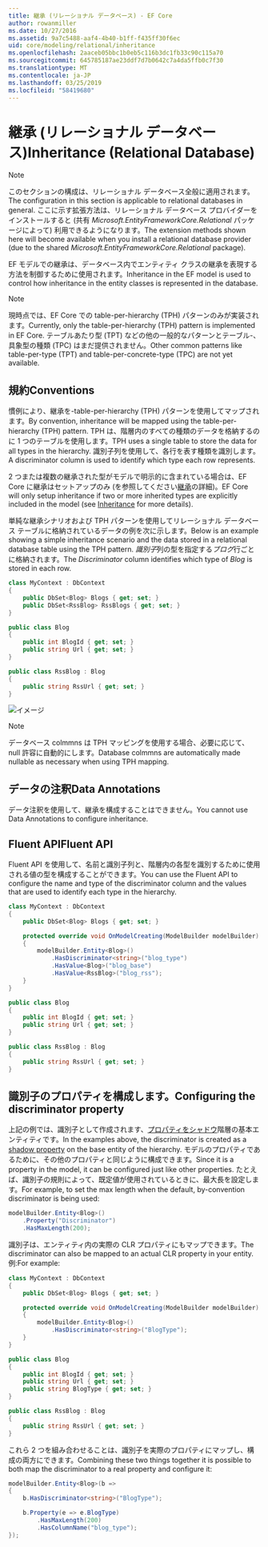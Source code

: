 ```yaml
---
title: 継承 (リレーショナル データベース) - EF Core
author: rowanmiller
ms.date: 10/27/2016
ms.assetid: 9a7c5488-aaf4-4b40-b1ff-f435ff30f6ec
uid: core/modeling/relational/inheritance
ms.openlocfilehash: 2aaceb05bbc1b0eb5c116b3dc1fb33c90c115a70
ms.sourcegitcommit: 645785187ae23ddf7d7b0642c7a4da5ffb0c7f30
ms.translationtype: MT
ms.contentlocale: ja-JP
ms.lasthandoff: 03/25/2019
ms.locfileid: "58419680"
---
```

# <a name="inheritance-relational-database"></a><span data-ttu-id="6c7ff-102">継承 (リレーショナル データベース)</span><span class="sxs-lookup"><span data-stu-id="6c7ff-102">Inheritance (Relational Database)</span></span>

> [!NOTE]  
> <span data-ttu-id="6c7ff-103">このセクションの構成は、リレーショナル データベース全般に適用されます。</span><span class="sxs-lookup"><span data-stu-id="6c7ff-103">The configuration in this section is applicable to relational databases in general.</span></span> <span data-ttu-id="6c7ff-104">ここに示す拡張方法は、リレーショナル データベース プロバイダーをインストールすると (共有 *Microsoft.EntityFrameworkCore.Relational* パッケージによって) 利用できるようになります。</span><span class="sxs-lookup"><span data-stu-id="6c7ff-104">The extension methods shown here will become available when you install a relational database provider (due to the shared *Microsoft.EntityFrameworkCore.Relational* package).</span></span>

<span data-ttu-id="6c7ff-105">EF モデルでの継承は、データベース内でエンティティ クラスの継承を表現する方法を制御するために使用されます。</span><span class="sxs-lookup"><span data-stu-id="6c7ff-105">Inheritance in the EF model is used to control how inheritance in the entity classes is represented in the database.</span></span>

> [!NOTE]  
> <span data-ttu-id="6c7ff-106">現時点では、EF Core での table-per-hierarchy (TPH) パターンのみが実装されます。</span><span class="sxs-lookup"><span data-stu-id="6c7ff-106">Currently, only the table-per-hierarchy (TPH) pattern is implemented in EF Core.</span></span> <span data-ttu-id="6c7ff-107">テーブルあたり型 (TPT) などの他の一般的なパターンとテーブル-、具象型の種類 (TPC) はまだ提供されません。</span><span class="sxs-lookup"><span data-stu-id="6c7ff-107">Other common patterns like table-per-type (TPT) and table-per-concrete-type (TPC) are not yet available.</span></span>

## <a name="conventions"></a><span data-ttu-id="6c7ff-108">規約</span><span class="sxs-lookup"><span data-stu-id="6c7ff-108">Conventions</span></span>

<span data-ttu-id="6c7ff-109">慣例により、継承を-table-per-hierarchy (TPH) パターンを使用してマップされます。</span><span class="sxs-lookup"><span data-stu-id="6c7ff-109">By convention, inheritance will be mapped using the table-per-hierarchy (TPH) pattern.</span></span> <span data-ttu-id="6c7ff-110">TPH は、階層内のすべての種類のデータを格納するのに 1 つのテーブルを使用します。</span><span class="sxs-lookup"><span data-stu-id="6c7ff-110">TPH uses a single table to store the data for all types in the hierarchy.</span></span> <span data-ttu-id="6c7ff-111">識別子列を使用して、各行を表す種類を識別します。</span><span class="sxs-lookup"><span data-stu-id="6c7ff-111">A discriminator column is used to identify which type each row represents.</span></span>

<span data-ttu-id="6c7ff-112">2 つまたは複数の継承された型がモデルで明示的に含まれている場合は、EF Core に継承はセットアップのみ (を参照してください[継承](../inheritance.md)の詳細)。</span><span class="sxs-lookup"><span data-stu-id="6c7ff-112">EF Core will only setup inheritance if two or more inherited types are explicitly included in the model (see [Inheritance](../inheritance.md) for more details).</span></span>

<span data-ttu-id="6c7ff-113">単純な継承シナリオおよび TPH パターンを使用してリレーショナル データベース テーブルに格納されているデータの例を次に示します。</span><span class="sxs-lookup"><span data-stu-id="6c7ff-113">Below is an example showing a simple inheritance scenario and the data stored in a relational database table using the TPH pattern.</span></span> <span data-ttu-id="6c7ff-114">*識別子*列の型を指定する*ブログ*行ごとに格納されます。</span><span class="sxs-lookup"><span data-stu-id="6c7ff-114">The *Discriminator* column identifies which type of *Blog* is stored in each row.</span></span>

<!-- [!code-csharp[Main](samples/core/relational/Modeling/Conventions/Samples/InheritanceDbSets.cs)] -->
``` csharp
class MyContext : DbContext
{
    public DbSet<Blog> Blogs { get; set; }
    public DbSet<RssBlog> RssBlogs { get; set; }
}

public class Blog
{
    public int BlogId { get; set; }
    public string Url { get; set; }
}

public class RssBlog : Blog
{
    public string RssUrl { get; set; }
}
```

![イメージ](_static/inheritance-tph-data.png)

>[!NOTE]
> <span data-ttu-id="6c7ff-116">データベース colmmns は TPH マッピングを使用する場合、必要に応じて、null 許容に自動的にします。</span><span class="sxs-lookup"><span data-stu-id="6c7ff-116">Database colmmns are automatically made nullable as necessary when using TPH mapping.</span></span>

## <a name="data-annotations"></a><span data-ttu-id="6c7ff-117">データの注釈</span><span class="sxs-lookup"><span data-stu-id="6c7ff-117">Data Annotations</span></span>

<span data-ttu-id="6c7ff-118">データ注釈を使用して、継承を構成することはできません。</span><span class="sxs-lookup"><span data-stu-id="6c7ff-118">You cannot use Data Annotations to configure inheritance.</span></span>

## <a name="fluent-api"></a><span data-ttu-id="6c7ff-119">Fluent API</span><span class="sxs-lookup"><span data-stu-id="6c7ff-119">Fluent API</span></span>

<span data-ttu-id="6c7ff-120">Fluent API を使用して、名前と識別子列と、階層内の各型を識別するために使用される値の型を構成することができます。</span><span class="sxs-lookup"><span data-stu-id="6c7ff-120">You can use the Fluent API to configure the name and type of the discriminator column and the values that are used to identify each type in the hierarchy.</span></span>

<!-- [!code-csharp[Main](samples/core/relational/Modeling/FluentAPI/Samples/InheritanceTPHDiscriminator.cs?highlight=7,8,9,10)] -->
``` csharp
class MyContext : DbContext
{
    public DbSet<Blog> Blogs { get; set; }

    protected override void OnModelCreating(ModelBuilder modelBuilder)
    {
        modelBuilder.Entity<Blog>()
            .HasDiscriminator<string>("blog_type")
            .HasValue<Blog>("blog_base")
            .HasValue<RssBlog>("blog_rss");
    }
}

public class Blog
{
    public int BlogId { get; set; }
    public string Url { get; set; }
}

public class RssBlog : Blog
{
    public string RssUrl { get; set; }
}
```

## <a name="configuring-the-discriminator-property"></a><span data-ttu-id="6c7ff-121">識別子のプロパティを構成します。</span><span class="sxs-lookup"><span data-stu-id="6c7ff-121">Configuring the discriminator property</span></span>

<span data-ttu-id="6c7ff-122">上記の例では、識別子として作成されます、[プロパティをシャドウ](xref:core/modeling/shadow-properties)階層の基本エンティティです。</span><span class="sxs-lookup"><span data-stu-id="6c7ff-122">In the examples above, the discriminator is created as a [shadow property](xref:core/modeling/shadow-properties) on the base entity of the hierarchy.</span></span> <span data-ttu-id="6c7ff-123">モデルのプロパティであるために、その他のプロパティと同じように構成できます。</span><span class="sxs-lookup"><span data-stu-id="6c7ff-123">Since it is a property in the model, it can be configured just like other properties.</span></span> <span data-ttu-id="6c7ff-124">たとえば、識別子の規則によって、既定値が使用されているときに、最大長を設定します。</span><span class="sxs-lookup"><span data-stu-id="6c7ff-124">For example, to set the max length when the default, by-convention discriminator is being used:</span></span>

```C#
modelBuilder.Entity<Blog>()
    .Property("Discriminator")
    .HasMaxLength(200);
```

<span data-ttu-id="6c7ff-125">識別子は、エンティティ内の実際の CLR プロパティにもマップできます。</span><span class="sxs-lookup"><span data-stu-id="6c7ff-125">The discriminator can also be mapped to an actual CLR property in your entity.</span></span> <span data-ttu-id="6c7ff-126">例:</span><span class="sxs-lookup"><span data-stu-id="6c7ff-126">For example:</span></span>
```C#
class MyContext : DbContext
{
    public DbSet<Blog> Blogs { get; set; }

    protected override void OnModelCreating(ModelBuilder modelBuilder)
    {
        modelBuilder.Entity<Blog>()
            .HasDiscriminator<string>("BlogType");
    }
}

public class Blog
{
    public int BlogId { get; set; }
    public string Url { get; set; }
    public string BlogType { get; set; }
}

public class RssBlog : Blog
{
    public string RssUrl { get; set; }
}
```

<span data-ttu-id="6c7ff-127">これら 2 つを組み合わせることは、識別子を実際のプロパティにマップし、構成の両方にできます。</span><span class="sxs-lookup"><span data-stu-id="6c7ff-127">Combining these two things together it is possible to both map the discriminator to a real property and configure it:</span></span>
```C#
modelBuilder.Entity<Blog>(b =>
{
    b.HasDiscriminator<string>("BlogType");

    b.Property(e => e.BlogType)
        .HasMaxLength(200)
        .HasColumnName("blog_type");
});
```
